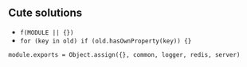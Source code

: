 ## Cute solutions

* `f(MODULE || {})`
* `for (key in old) if (old.hasOwnProperty(key)) {}`

```module.exports = Object.assign({}, common, logger, redis, server)```

